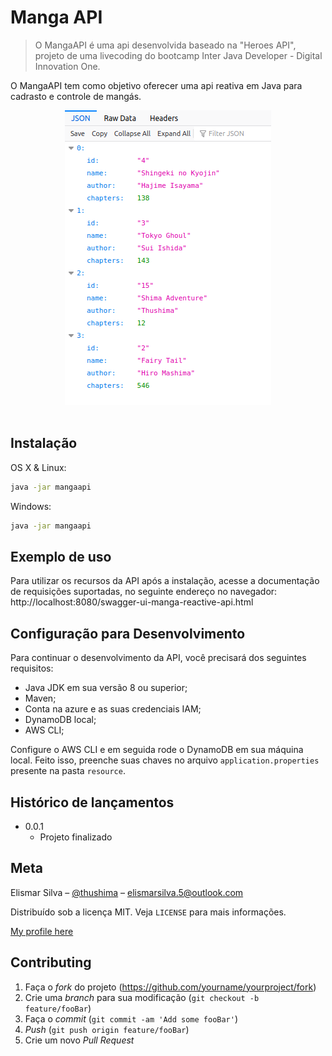 # Manga API
> O MangaAPI é uma api desenvolvida baseado na "Heroes API", projeto de uma livecoding do bootcamp Inter Java Developer - Digital Innovation One.

O MangaAPI tem como objetivo oferecer uma api reativa em Java para cadrasto e controle de mangás.

<div align="center"><img src='.github/header.png' ></div>
 <br/>
 
## Instalação

OS X & Linux:

```sh
java -jar mangaapi
```

Windows:

```sh
java -jar mangaapi
```

## Exemplo de uso

Para utilizar os recursos da API após a instalação, acesse a documentação de requisições suportadas, no seguinte endereço no navegador: http://localhost:8080/swagger-ui-manga-reactive-api.html

<!-- _Para mais exemplos, consulte a [Wiki][wiki]._  -->

## Configuração para Desenvolvimento

Para continuar o desenvolvimento da API, você precisará dos seguintes requisitos:
- Java JDK em sua versão 8 ou superior;
- Maven;
- Conta na azure e as suas credenciais IAM;
- DynamoDB local;
- AWS CLI;
 
 Configure o AWS CLI e em seguida rode o DynamoDB em sua máquina local. Feito isso, preenche suas chaves no arquivo `application.properties` presente na pasta `resource`.


## Histórico de lançamentos

* 0.0.1
    * Projeto finalizado

## Meta

Elismar Silva – [@thushima](https://twitter.com/...) – elismarsilva.5@outlook.com

Distribuído sob a licença MIT. Veja `LICENSE` para mais informações.

[My profile here](https://github.com/Elismar13/)

## Contributing

1. Faça o _fork_ do projeto (<https://github.com/yourname/yourproject/fork>)
2. Crie uma _branch_ para sua modificação (`git checkout -b feature/fooBar`)
3. Faça o _commit_ (`git commit -am 'Add some fooBar'`)
4. _Push_ (`git push origin feature/fooBar`)
5. Crie um novo _Pull Request_

[npm-image]: https://img.shields.io/npm/v/datadog-metrics.svg?style=flat-square
[npm-url]: https://npmjs.org/package/datadog-metrics
[npm-downloads]: https://img.shields.io/npm/dm/datadog-metrics.svg?style=flat-square
[travis-image]: https://img.shields.io/travis/dbader/node-datadog-metrics/master.svg?style=flat-square
[travis-url]: https://travis-ci.org/dbader/node-datadog-metrics
[wiki]: https://github.com/seunome/seuprojeto/wiki

